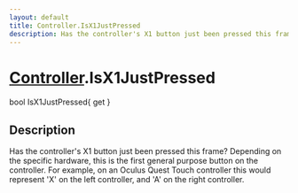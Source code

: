 ```yaml
---
layout: default
title: Controller.IsX1JustPressed
description: Has the controller's X1 button just been pressed this frame? Depending on the specific hardware, this is the first general purpose button on the controller. For example, on an Oculus Quest Touch controller this would represent 'X' on the left controller, and 'A' on the right controller.
---
```

# [Controller]({{site.url}}/Pages/StereoKit/Controller.html).IsX1JustPressed

<div class='signature' markdown='1'>
bool IsX1JustPressed{ get }
</div>

## Description
Has the controller's X1 button just been pressed this
frame? Depending on the specific hardware, this is the first
general purpose button on the controller. For example, on an
Oculus Quest Touch controller this would represent 'X' on the
left controller, and 'A' on the right controller.

